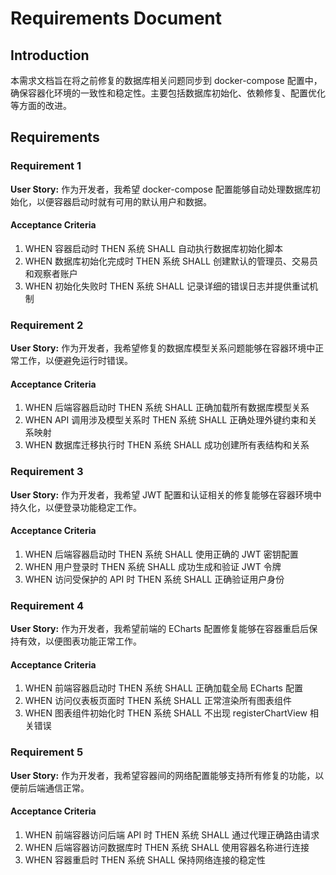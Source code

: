 # Requirements Document

## Introduction

本需求文档旨在将之前修复的数据库相关问题同步到 docker-compose 配置中，确保容器化环境的一致性和稳定性。主要包括数据库初始化、依赖修复、配置优化等方面的改进。

## Requirements

### Requirement 1

**User Story:** 作为开发者，我希望 docker-compose 配置能够自动处理数据库初始化，以便容器启动时就有可用的默认用户和数据。

#### Acceptance Criteria

1. WHEN 容器启动时 THEN 系统 SHALL 自动执行数据库初始化脚本
2. WHEN 数据库初始化完成时 THEN 系统 SHALL 创建默认的管理员、交易员和观察者账户
3. WHEN 初始化失败时 THEN 系统 SHALL 记录详细的错误日志并提供重试机制

### Requirement 2

**User Story:** 作为开发者，我希望修复的数据库模型关系问题能够在容器环境中正常工作，以便避免运行时错误。

#### Acceptance Criteria

1. WHEN 后端容器启动时 THEN 系统 SHALL 正确加载所有数据库模型关系
2. WHEN API 调用涉及模型关系时 THEN 系统 SHALL 正确处理外键约束和关系映射
3. WHEN 数据库迁移执行时 THEN 系统 SHALL 成功创建所有表结构和关系

### Requirement 3

**User Story:** 作为开发者，我希望 JWT 配置和认证相关的修复能够在容器环境中持久化，以便登录功能稳定工作。

#### Acceptance Criteria

1. WHEN 后端容器启动时 THEN 系统 SHALL 使用正确的 JWT 密钥配置
2. WHEN 用户登录时 THEN 系统 SHALL 成功生成和验证 JWT 令牌
3. WHEN 访问受保护的 API 时 THEN 系统 SHALL 正确验证用户身份

### Requirement 4

**User Story:** 作为开发者，我希望前端的 ECharts 配置修复能够在容器重启后保持有效，以便图表功能正常工作。

#### Acceptance Criteria

1. WHEN 前端容器启动时 THEN 系统 SHALL 正确加载全局 ECharts 配置
2. WHEN 访问仪表板页面时 THEN 系统 SHALL 正常渲染所有图表组件
3. WHEN 图表组件初始化时 THEN 系统 SHALL 不出现 registerChartView 相关错误

### Requirement 5

**User Story:** 作为开发者，我希望容器间的网络配置能够支持所有修复的功能，以便前后端通信正常。

#### Acceptance Criteria

1. WHEN 前端容器访问后端 API 时 THEN 系统 SHALL 通过代理正确路由请求
2. WHEN 后端容器访问数据库时 THEN 系统 SHALL 使用容器名称进行连接
3. WHEN 容器重启时 THEN 系统 SHALL 保持网络连接的稳定性